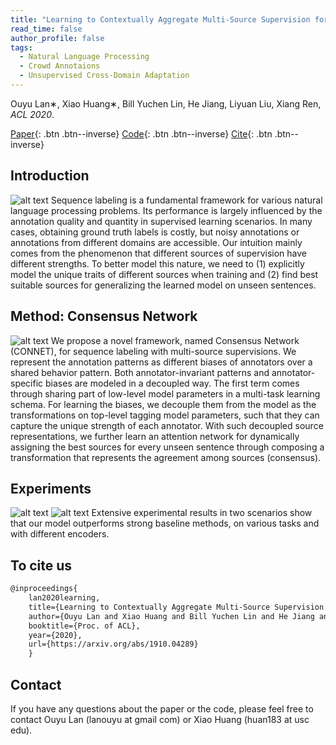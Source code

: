 ```yaml
---
title: "Learning to Contextually Aggregate Multi-Source Supervision for Sequence Labeling"
read_time: false
author_profile: false
tags:
  - Natural Language Processing
  - Crowd Annotaions
  - Unsupervised Cross-Domain Adaptation
---
```


Ouyu Lan∗, Xiao Huang∗, Bill Yuchen Lin, He Jiang, Liyuan Liu, Xiang Ren, *ACL 2020*.

[Paper](https://arxiv.org/abs/1910.04289){: .btn .btn--inverse}
[Code](https://github.com/INK-USC/ConNet){: .btn .btn--inverse}
[Cite](#to-cite-us){: .btn .btn--inverse}

## Introduction
![alt text](assets/images/intro.gif)
Sequence labeling is a fundamental framework for various natural language processing problems. Its performance is largely influenced by the annotation quality and quantity in supervised learning scenarios. In many cases, obtaining ground truth labels is costly, but noisy annotations or annotations from different domains are accessible. Our intuition mainly comes from the phenomenon that different sources of supervision have different strengths. To better model this nature, we need to (1) explicitly model the unique traits of different sources when training and (2) find best suitable sources for generalizing the learned model on unseen sentences.

## Method: Consensus Network
![alt text](assets/images/method.gif)
We propose a novel framework, named Consensus Network (CONNET), for sequence labeling with multi-source supervisions. We represent the annotation patterns as different biases of annotators over a shared behavior pattern. Both annotator-invariant patterns and annotator-specific biases are modeled in a decoupled way. The first term comes through sharing part of low-level model parameters in a multi-task learning schema. For learning the biases, we decouple them from the model as the transformations on top-level tagging model parameters, such that they can capture the unique strength of each annotator. With such decoupled source representations, we further learn an attention network for dynamically assigning the best sources for every unseen sentence through composing a transformation that represents the agreement among sources (consensus).

## Experiments
![alt text](assets/images/exp_crowd.png)
![alt text](assets/images/exp_domain.png)
Extensive experimental results in two scenarios show that our model outperforms strong baseline methods, on various tasks and with different encoders.

## To cite us
```markdown
@inproceedings{
    lan2020learning,
    title={Learning to Contextually Aggregate Multi-Source Supervision for Sequence Labeling},
    author={Ouyu Lan and Xiao Huang and Bill Yuchen Lin and He Jiang and Liyuan Liu and Xiang Ren},
    booktitle={Proc. of ACL},
    year={2020},
    url={https://arxiv.org/abs/1910.04289}
    }
```

## Contact
If you have any questions about the paper or the code, please feel free to contact Ouyu Lan (lanouyu at gmail com) or Xiao Huang (huan183 at usc edu).